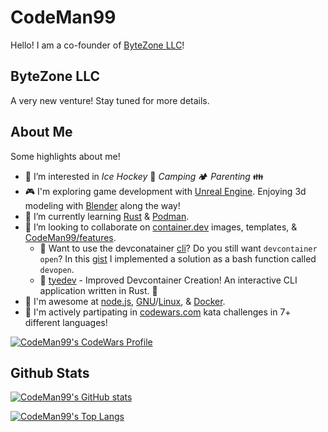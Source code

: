 # CodeMan99

Hello! I am a co-founder of [ByteZone LLC](https://github.com/bytezonedev)!

## ByteZone LLC

A very new venture! Stay tuned for more details.

## About Me

Some highlights about me!

- 👀 I’m interested in _Ice Hockey_ 🏒 _Camping_ 🏕️ _Parenting_ 👪
- 🎮 I'm exploring game development with [Unreal Engine](https://www.unrealengine.com). Enjoying 3d modeling with [Blender](https://www.blender.org) along the way!
- 🌱 I’m currently learning [Rust](https://www.rust-lang.org) & [Podman](https://podman.io).
- 💞️ I’m looking to collaborate on [container.dev](https://containers.dev) images, templates, & [CodeMan99/features](https://github.com/CodeMan99/features).
    - 📂 Want to use the devconatainer [cli](https://www.npmjs.com/package/@devcontainers/cli)? Do you still want `devcontainer open`? In this [gist](https://gist.github.com/CodeMan99/852d8539bd35a347a48d4a6119ff70e7) I implemented a solution as a bash function called `devopen`.
    - 👔 [tyedev](https://github.com/CodeMan99/tyedev) - Improved Devcontainer Creation! An interactive CLI application written in Rust. 🦀
- 🎉 I'm awesome at [node.js](https://nodejs.org), [GNU](https://www.gnu.org/software/software.html#allgnupkgs)/[Linux](https://ubuntu.com), & [Docker](https://www.docker.com).
- 🤺 I'm actively partipating in [codewars.com](https://www.codewars.com/users/CodeMan99) kata challenges in 7+ different languages!

[![CodeMan99's CodeWars Profile](https://www.codewars.com/users/CodeMan99/badges/large)](https://www.codewars.com/users/CodeMan99)

## Github Stats

<!---
CodeMan99/CodeMan99 is a ✨ special ✨ repository because its `README.md` (this file) appears on your GitHub profile.
You can click the Preview link to take a look at your changes.
--->

[![CodeMan99's GitHub stats](https://github-readme-stats.vercel.app/api?username=CodeMan99&count_private=true&_version=1)](https://github.com/anuraghazra/github-readme-stats)

[![CodeMan99's Top Langs](https://github-readme-stats.vercel.app/api/top-langs/?username=CodeMan99&layout=compact&_version=1)](https://github.com/anuraghazra/github-readme-stats)
